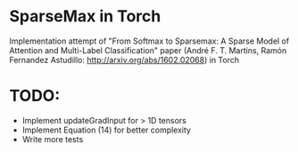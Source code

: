 # SparseMax in Torch

Implementation attempt of "From Softmax to Sparsemax: A Sparse Model of Attention and Multi-Label Classification" paper (André F. T. Martins, Ramón Fernandez Astudillo: http://arxiv.org/abs/1602.02068) in Torch

# TODO:

- Implement updateGradInput for > 1D tensors
- Implement Equation (14) for better complexity
- Write more tests

